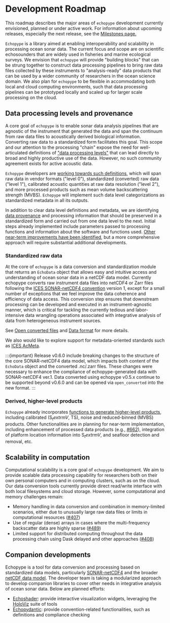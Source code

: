 # Development Roadmap

This roadmap describes the major areas of `echopype` development currently envisioned, planned or under active work. For information about upcoming releases, especially the next release, see the [Milestones page.](https://github.com/OSOceanAcoustics/echopype/milestones)

`Echopype` is a library aimed at enabling interoperability and scalability in processing ocean sonar data. The current focus and scope are on scientific echosounders that are widely used in fisheries and marine ecological surveys. We envision that `echopype` will provide "building blocks" that can be strung together to construct data processing pipelines to bring raw data files collected by these instruments to "analysis-ready" data products that can be used by a wider community of researchers in the ocean science domain. We also plan for `echopype` to be flexible in accommodating both local and cloud computing environments, such that data processing pipelines can be prototyped locally and scaled up for larger scale processing on the cloud.

## Data processing levels and provenance

A core goal of `echopype` is to enable sonar data analysis pipelines that are agnostic of the instrument that generated the data and span the continuum from raw data files to acoustically derived  biological information. Converting raw data to a standardized form facilitates this goal. This scope and our attention to the processing "chain" expose the need for well-articulated definitions of ["data processing levels"](https://earthdata.nasa.gov/collaborate/open-data-services-and-software/data-information-policy/data-levels/) that can lead directly to broad and highly productive use of the data. However, no such community agreement exists for active acoustic data.

`Echopype` developers are [working towards such definitions](https://github.com/uw-echospace/data-processing-levels/blob/main/from_proposal.md), which will span raw data in vendor formats ("level 0"), standardized (converted) raw data ("level 1"), calibrated acoustic quantities at raw data resolution ("level 2"), and more processed products such as mean volume backscattering strength ($\textrm{MVBS}$). `Echopype` will implement such data level categorizations as standardized metadata in all its outputs.

In addition to clear data level definitions and metadata, we are identifying [data provenance](https://eos.org/opinions/the-importance-of-data-set-provenance-for-science) and processing information that should be preserved in a standardized form and carried out from one data level to the next. Initial steps already implemented include parameters passed to processing functions and information about the software and functions used. [Other near-term improvements have been identified](https://github.com/OSOceanAcoustics/echopype/issues?q=is%3Aissue+is%3Aopen+provenance), but a more comprehensive approach will require substantial additional developments.

### Standardized raw data

At the core of `echopype` is a data conversion and standardization module that returns an `EchoData` object that allows easy and intuitive access and understanding of ocean sonar data in a netCDF data model. Currently echopype converts raw instrument data files into netCDF4 or Zarr files following the [ICES SONAR-netCDF4 convention](https://github.com/ices-publications/SONAR-netCDF4/) version 1, except for a small number of exceptions that we feel improve the data coherence and efficiency of data access. This conversion step ensures that downstream processing can be developed and executed in an instrument-agnostic manner, which is critical for tackling the currently tedious and labor-intensive data wrangling operations associated with integrative analysis of data from heterogeneous instrument sources.

See [Open converted files](convert) and [Data format](data-format) for more details.

We also would like to explore support for metadata-oriented standards such as [ICES AcMeta](https://github.com/ices-publications/AcMeta).

:::{important}
Release v0.6.0 include breaking changes to the structure of the core SONAR-netCDF4 data model, which impacts both content of the `EchoData` object and the converted .nc/.zarr files. These changes were necessary to enhance the compliance of echopype-generated data with SONAR-netCDF4 ver.1. Data converted using echopype v0.5.x continue to be supported beyond v0.6.0 and can be opened via `open_converted` into the new format.
:::

### Derived, higher-level products

`Echopype` already incorporates [functions to generate higher-level products](process), including calibrated ($\textrm{S}_textrm{V}$, $\textrm{TS}$), noise and reduced-binned ($\textrm{MVBS}$) products. Other functionalities are in planning for near-term implementation, including enhancement of processed data products (e.g., [#662](https://github.com/OSOceanAcoustics/echopype/issues/662)), integration of platform location information into $\textrm{S}_textrm{V}$, and seafloor detection and removal, etc.


## Scalability in computation

Computational scalability is a core goal of `echopype` development. We aim to provide scalable data processing capability for researchers both on their own personal computers and in computing clusters, such as on the cloud. Our data conversion tools currently provide direct read/write interface with both local filesystems and cloud storage. However, some computational and memory challenges remain:

- Memory handling in data conversion and combination in memory-limited scenarios, either due to unusually large raw data files or limits in computational resources ([#407](https://github.com/OSOceanAcoustics/echopype/issues/407))
- Use of regular (dense) arrays in cases where the multi-frequency backscatter data are highly sparse ([#489](https://github.com/OSOceanAcoustics/echopype/issues/489))
- Limited support for distributed computing throughout the data processing chain using Dask delayed and other approaches ([#408](https://github.com/OSOceanAcoustics/echopype/issues/408))

## Companion developments

Echopype is a tool for data conversion and processing based on standardized data models, particularly [SONAR-netCDF4](https://github.com/ices-publications/SONAR-netCDF4/) and the broader [netCDF data model](https://www.unidata.ucar.edu/software/netcdf/). The developer team is taking a modularized approach to develop companion libraries to cover other needs in integrative analysis of ocean sonar data. Below are planned efforts:

- [Echoshader](https://github.com/OSOceanAcoustics/echoshader): provide interactive visualization widgets, leveraging the [HoloViz](https://holoviz.org/) suite of tools
- [Echopydantic](https://github.com/OSOceanAcoustics/echopydantic): provide convention-related functionalities, such as definitions and compliance checking
